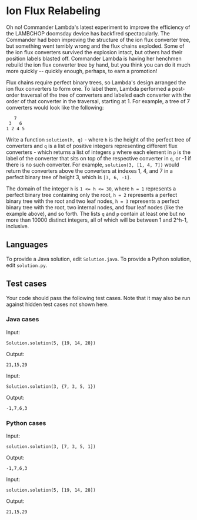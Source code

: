 # Ion Flux Relabeling

Oh no! Commander Lambda's latest experiment to improve the efficiency of the LAMBCHOP doomsday device has backfired spectacularly. The Commander had been improving the structure of the ion flux converter tree, but something went terribly wrong and the flux chains exploded. Some of the ion flux converters survived the explosion intact, but others had their position labels blasted off. Commander Lambda is having her henchmen rebuild the ion flux converter tree by hand, but you think you can do it much more quickly -- quickly enough, perhaps, to earn a promotion!

Flux chains require perfect binary trees, so Lambda's design arranged the ion flux converters to form one. To label them, Lambda performed a post-order traversal of the tree of converters and labeled each converter with the order of that converter in the traversal, starting at 1. For example, a tree of 7 converters would look like the following:

```
   7
 3   6
1 2 4 5
```

Write a function `solution(h, q)` - where `h` is the height of the perfect tree of converters and `q` is a list of positive integers representing different flux converters - which returns a list of integers `p` where each element in `p` is the label of the converter that sits on top of the respective converter in `q`, or -1 if there is no such converter. For example, `solution(3, [1, 4, 7])` would return the converters above the converters at indexes 1, 4, and 7 in a perfect binary tree of height 3, which is `[3, 6, -1]`.

The domain of the integer `h` is `1 <= h <= 30`, where `h = 1` represents a perfect binary tree containing only the root, `h = 2` represents a perfect binary tree with the root and two leaf nodes, `h = 3` represents a perfect binary tree with the root, two internal nodes, and four leaf nodes (like the example above), and so forth. The lists `q` and `p` contain at least one but no more than 10000 distinct integers, all of which will be between 1 and 2^h-1, inclusive.

## Languages

To provide a Java solution, edit `Solution.java`.
To provide a Python solution, edit `solution.py`.

## Test cases

Your code should pass the following test cases.
Note that it may also be run against hidden test cases not shown here.

### Java cases

Input:
```
Solution.solution(5, {19, 14, 28})
```
Output:
```
21,15,29
```

Input:
```
Solution.solution(3, {7, 3, 5, 1})
```
Output:
```
-1,7,6,3
```

### Python cases

Input:
```
solution.solution(3, [7, 3, 5, 1])
```
Output:
```
-1,7,6,3
```

Input:
```
solution.solution(5, [19, 14, 28])
```
Output:
```
21,15,29
```